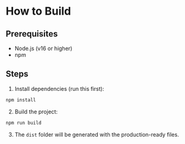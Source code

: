 # How to Build

## Prerequisites

- Node.js (v16 or higher)
- npm

## Steps

1. Install dependencies (run this first):
```bash
npm install
```

2. Build the project:
```bash
npm run build
```

3. The `dist` folder will be generated with the production-ready files.